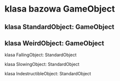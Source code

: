 # klasa bazowa GameObject
## klasa StandardObject: GameObject
## klasa WeirdObject: GameObject
klasa FallingObject: StandardObject 

klasa SlowingObject: StandardObject

klasa IndestructibleObject: StandardObject